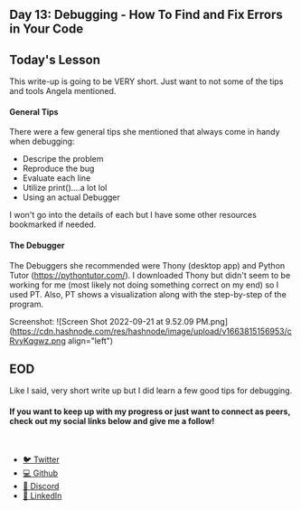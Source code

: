 ## Day 13: Debugging - How To Find and Fix Errors in Your Code

## Today's Lesson
This write-up is going to be VERY short. Just want to not some of the tips and tools Angela mentioned.

#### General Tips

There were a few general tips she mentioned that always come in handy when debugging:

<ul>
<li>Descripe the problem</li>
<li>Reproduce the bug</li>
<li>Evaluate each line</li>
<li>Utilize print()....a lot lol</li>
<li>Using an actual Debugger</li>
</ul>

I won't go into the details of each but I have some other resources bookmarked if needed.

#### The Debugger
The Debuggers she recommended were Thony (desktop app) and Python Tutor (https://pythontutor.com/). I downloaded Thony but didn't seem to be working for me (most likely not doing something correct on my end) so I used PT. Also, PT shows a visualization along with the step-by-step of the program.

Screenshot: 
![Screen Shot 2022-09-21 at 9.52.09 PM.png](https://cdn.hashnode.com/res/hashnode/image/upload/v1663815156953/cRvyKqgwz.png align="left")

## EOD
Like I said, very short write up but I did learn a few good tips for debugging.

#### If you want to keep up with my progress or just want to connect as peers, check out my social links below and give me a follow!
﻿
<ul>
<li><a href="https://twitter.com/RingoMandingo93" target="_blank">🐦 Twitter</a></li>
<li><a href="https://github.com/kdleonard93" target="_blank">💻 Github</a></li>
<li><a href="https://discord.com/users/407639833146818570" target="_blank">👾 Discord</a></li>
<li><a href="https://www.linkedin.com/in/kyle-leonard93/" target="_blank">👔 LinkedIn</a></li>
</ul>
